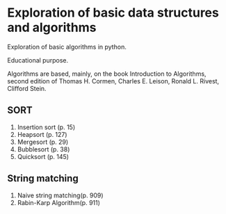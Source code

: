 # Exploration of basic data structures and algorithms

Exploration of basic algorithms in python. 

Educational purpose.

Algorithms are based, mainly, on the book Introduction to Algorithms, second edition of Thomas H. Cormen, Charles E. Leison, Ronald L. Rivest, Clifford Stein.

## SORT
1. Insertion sort (p. 15)
2. Heapsort (p. 127)
3. Mergesort (p. 29)
4. Bubblesort (p. 38)
5. Quicksort (p. 145)

## String matching
1. Naive string matching(p. 909)
2. Rabin-Karp Algorithm(p. 911)


